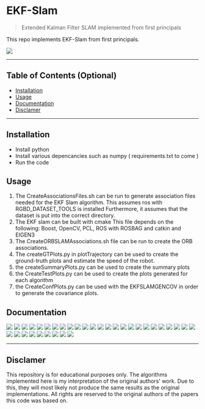 # EKF-Slam

> Extended Kalman Filter SLAM implemented from first principals

This repo implements EKF-Slam from first principals.

![](docs/pngs/res.png)

---

## Table of Contents (Optional)

- [Installation](#installation)
- [Usage](#usage)
- [Documentation](#documentation)
- [Disclamer](#disclamer)


---


## Installation

- Install python
- Install various depencancies such as numpy ( requirements.txt to come )
- Run the code

## Usage

1) The CreateAssociationsFiles.sh can be run to generate association files needed for the EKF Slam algorithm. This assumes ros with RGBD_DATASET_TOOLS is installed Furthermore, it assumes that the dataset is put into the correct directory.
2) The EKF slam can be built with cmake This file depends on the following:
	Boost, OpenCV, PCL, ROS with ROSBAG and catkin and EIGEN3
3) The CreateORBSLAMAssociations.sh file can be run to create the ORB associations.
4) The createGTPlots.py in plotTrajectory can be used to create the ground-truth plots and estimate the speed of the robot.
5) the createSummaryPlots.py can be used to create the summary plots
6) the CreateTestPlots.py can be used to create the plots generated for each algorithm
7) the CreateConfPlots.py can be used with the EKFSLAMGENCOV in order to generate the covariance plots.

## Documentation

![](docs/pngs/report-04.png)
![](docs/pngs/report-05.png)
![](docs/pngs/report-06.png)
![](docs/pngs/report-07.png)
![](docs/pngs/report-08.png)
![](docs/pngs/report-09.png)
![](docs/pngs/report-10.png)
![](docs/pngs/report-11.png)
![](docs/pngs/report-12.png)
![](docs/pngs/report-13.png)
![](docs/pngs/report-14.png)
![](docs/pngs/report-15.png)
![](docs/pngs/report-16.png)
![](docs/pngs/report-17.png)
![](docs/pngs/report-18.png)
![](docs/pngs/report-19.png)
![](docs/pngs/report-20.png)
![](docs/pngs/report-21.png)
![](docs/pngs/report-22.png)
![](docs/pngs/report-23.png)
![](docs/pngs/report-24.png)
![](docs/pngs/report-25.png)
![](docs/pngs/report-26.png)
![](docs/pngs/report-27.png)
![](docs/pngs/report-28.png)
![](docs/pngs/report-29.png)
![](docs/pngs/report-30.png)
![](docs/pngs/report-31.png)
![](docs/pngs/report-32.png)
![](docs/pngs/report-33.png)
![](docs/pngs/report-34.png)
![](docs/pngs/report-35.png)
![](docs/pngs/report-36.png)
![](docs/pngs/report-37.png)

---

## Disclamer

This repository is for educational purposes only. The algorithms implemented here is my interpretation of the original authors' work. Due to this, they will most likely not produce the same results as the original implementations. All rights are reserved to the original authors of the papers this code was based on. 

